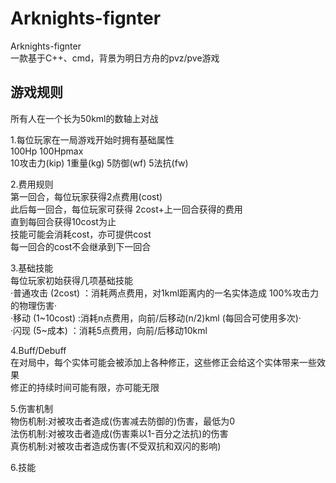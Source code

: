 # Arknights-fignter
Arknights-fignter  
一款基于C++、cmd，背景为明日方舟的pvz/pve游戏

## 游戏规则
所有人在一个长为50kml的数轴上对战

1.每位玩家在一局游戏开始时拥有基础属性  
	100Hp 100Hpmax   
	10攻击力(kip) 1重量(kg) 5防御(wf) 5法抗(fw)  
	
2.费用规则  
	第一回合，每位玩家获得2点费用(cost)  
	此后每一回合，每位玩家可获得 2cost+上一回合获得的费用  
	直到每回合获得10cost为止  
	技能可能会消耗cost，亦可提供cost  
	每一回合的cost不会继承到下一回合  
	
3.基础技能  
	每位玩家初始获得几项基础技能  
	·普通攻击 (2cost) ：消耗两点费用，对1kml距离内的一名实体造成 100%攻击力的物理伤害·  
	·移动 (1\~10cost) :消耗n点费用，向前\/后移动(n\/2)kml (每回合可使用多次)·  
	·闪现 (5\~成本) ：消耗5点费用，向前\/后移动10kml  
	
4.Buff/Debuff  
	在对局中，每个实体可能会被添加上各种修正，这些修正会给这个实体带来一些效果  
	修正的持续时间可能有限，亦可能无限  
	
5.伤害机制  
	物伤机制:对被攻击者造成(伤害减去防御的)伤害，最低为0  
	法伤机制:对被攻击者造成(伤害乘以1-百分之法抗)的伤害  
	真伤机制:对被攻击者造成伤害(不受双抗和双闪的影响)  
	
6.技能  
